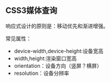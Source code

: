 ## CSS3媒体查询

响应式设计的原则是：移动优先和渐进增强。

常见属性：

- device-width,device-height:设备宽高
- width,height:渲染窗口宽高
- orientation：设备方向（竖屏？横屏）
- resolution：设备分辨率